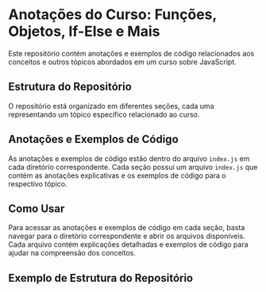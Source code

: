 # Anotações do Curso: Funções, Objetos, If-Else e Mais

Este repositório contém anotações e exemplos de código relacionados aos conceitos e outros tópicos abordados em um curso sobre JavaScript.

## Estrutura do Repositório

O repositório está organizado em diferentes seções, cada uma representando um tópico específico relacionado ao curso.

## Anotações e Exemplos de Código

As anotações e exemplos de código estão dentro do arquivo `index.js` em cada diretório correspondente. Cada seção possui um arquivo `index.js` que contém as anotações explicativas e os exemplos de código para o respectivo tópico.

## Como Usar

Para acessar as anotações e exemplos de código em cada seção, basta navegar para o diretório correspondente e abrir os arquivos disponíveis. Cada arquivo contém explicações detalhadas e exemplos de código para ajudar na compreensão dos conceitos.

## Exemplo de Estrutura do Repositório

